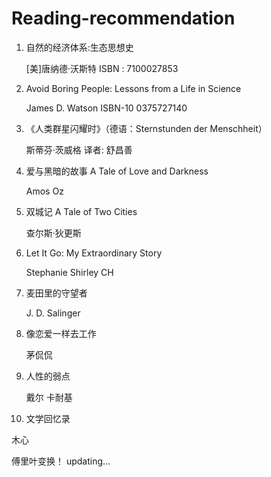# Reading-recommendation

1. 自然的经济体系:生态思想史
   
   [美]唐纳德·沃斯特  ISBN ‏: ‎7100027853
2. Avoid Boring People: Lessons from a Life in Science
   
   James D. Watson ISBN-10 0375727140
3. 《人类群星闪耀时》（德语：Sternstunden der Menschheit）

   斯蒂芬·茨威格 译者: 舒昌善
4. 爱与黑暗的故事 A Tale of Love and Darkness

   Amos Oz
5. 双城记 A Tale of Two Cities

   查尔斯·狄更斯
6. Let It Go: My Extraordinary Story

   Stephanie Shirley CH 
7. 麦田里的守望者

   J. D. Salinger 
8. 像恋爱一样去工作

   茅侃侃 
9. 人性的弱点

   戴尔 卡耐基
10. 文学回忆录

   木心
   
   傅里叶变换！
   updating...
